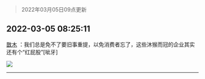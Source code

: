 > 2022年03月05日09点更新
<link rel="stylesheet" href="https://cdn.jsdelivr.net/gh/taotie6/sampleJSON@main/css/photo_show.css">
<meta name="referrer" content="no-referrer" />


 ## 2022-03-05 08:25:11 

 [㪚木](https://www.coolapk.com/feed/34005797?shareKey=MjA5ZTc2YThkNGRlNjIyMmMzNjA~) ：我们总是免不了要旧事重提，以免消费者忘了，这些沐猴而冠的企业其实还有个“红屁股”[呲牙] 

<div class="album">
<img class="img-item" src="http://image.coolapk.com/feed/2022/0305/08/1081091_0db128a8_9909_4656_821@1080x2146.png" />
</div>

 ------- 

